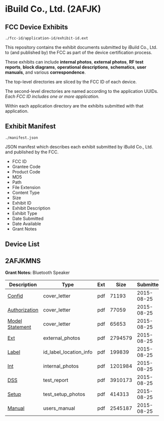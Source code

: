 # iBuild Co., Ltd. (2AFJK)
## FCC Device Exhibits

```
./fcc-id/application-id/exhibit-id.ext
```

This repository contains the exhibit documents submitted by iBuild Co., Ltd. to (and published by) the FCC as part of the device certification process.

These exhibits can include **internal photos**, **external photos**, **RF test reports**, **block diagrams**, **operational descriptions**, **schematics**, **user manuals**, and various **correspondence**.

The top-level directories are sliced by the FCC ID of each device.

The second-level directories are named according to the application UUIDs. *Each FCC ID includes one or more application.*

Within each application directory are the exhibits submitted with that application. 

## Exhibit Manifest

```
./manifest.json
```

JSON manifest which describes each exhibit submitted by iBuild Co., Ltd. and published by the FCC.

- FCC ID
- Grantee Code
- Product Code
- MD5
- Path
- File Extension
- Content Type
- Size
- Exhibit ID
- Exhibit Description
- Exhibit Type
- Date Submitted
- Date Available
- Grant Notes

## Device List
## 2AFJKMNS
**Grant Notes:** Bluetooth Speaker

| Description | Type | Ext | Size | Submitted | Available |
| ----------- | ---- | --- | ---- | --------- | --------- |
| [Confid](2AFJKMNS/84c01a62a83be6f5b604d5fed3ebecc5/2724978.pdf) | cover_letter | pdf | 71193 | 2015-08-25 | 2015-08-25 |
| [Authorization](2AFJKMNS/84c01a62a83be6f5b604d5fed3ebecc5/2724981.pdf) | cover_letter | pdf | 77059 | 2015-08-25 | 2015-08-25 |
| [Model Statement](2AFJKMNS/84c01a62a83be6f5b604d5fed3ebecc5/2724983.pdf) | cover_letter | pdf | 65653 | 2015-08-25 | 2015-08-25 |
| [Ext](2AFJKMNS/84c01a62a83be6f5b604d5fed3ebecc5/2724976.pdf) | external_photos | pdf | 2794579 | 2015-08-25 | 2015-08-25 |
| [Label](2AFJKMNS/84c01a62a83be6f5b604d5fed3ebecc5/2724980.pdf) | id_label_location_info | pdf | 199839 | 2015-08-25 | 2015-08-25 |
| [Int](2AFJKMNS/84c01a62a83be6f5b604d5fed3ebecc5/2724979.pdf) | internal_photos | pdf | 1201984 | 2015-08-25 | 2015-08-25 |
| [DSS](2AFJKMNS/84c01a62a83be6f5b604d5fed3ebecc5/2724977.pdf) | test_report | pdf | 3910173 | 2015-08-25 | 2015-08-25 |
| [Setup](2AFJKMNS/84c01a62a83be6f5b604d5fed3ebecc5/2724982.pdf) | test_setup_photos | pdf | 414313 | 2015-08-25 | 2015-08-25 |
| [Manual](2AFJKMNS/84c01a62a83be6f5b604d5fed3ebecc5/2724984.pdf) | users_manual | pdf | 2545187 | 2015-08-25 | 2015-08-25 |
